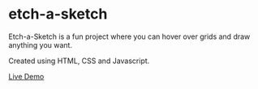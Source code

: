 # etch-a-sketch

Etch-a-Sketch is a fun project where you can hover over grids and draw anything you want.

Created using HTML, CSS and Javascript.

[Live Demo](https://pmaity7.github.io/etch-a-sketch/)
